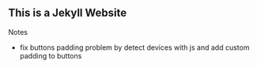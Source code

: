 ## This is a Jekyll Website
Notes
* fix buttons padding problem by detect devices with js and add custom padding to buttons
